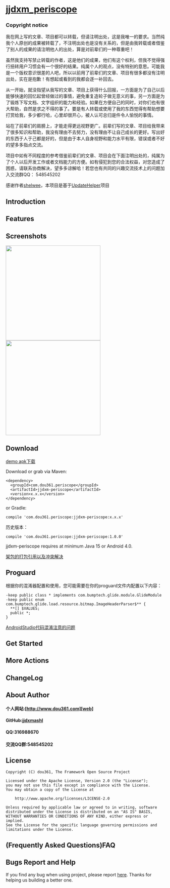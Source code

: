
# [jjdxm_periscope][project] #
### Copyright notice ###

我在网上写的文章、项目都可以转载，但请注明出处，这是我唯一的要求。当然纯我个人原创的成果被转载了，不注明出处也是没有关系的，但是由我转载或者借鉴了别人的成果的请注明他人的出处，算是对前辈们的一种尊重吧！

虽然我支持写禁止转载的作者，这是他们的成果，他们有这个权利，但我不觉得强行扭转用户习惯会有一个很好的结果。纯属个人的观点，没有特别的意思。可能我是一个版权意识很差的人吧，所以以前用了前辈们的文章、项目有很多都没有注明出处，实在是抱歉！有想起或看到的我都会逐一补回去。

从一开始，就没指望从我写的文章、项目上获得什么回报，一方面是为了自己以后能够快速的回忆起曾经做过的事情，避免重复造轮子做无意义的事，另一方面是为了锻炼下写文档、文字组织的能力和经验。如果在方便自己的同时，对你们也有很大帮助，自然是求之不得的事了。要是有人转载或使用了我的东西觉得有帮助想要打赏给我，多少都行哈，心里却很开心，被人认可总归是件令人愉悦的事情。

站在了前辈们的肩膀上，才能走得更远视野更广。前辈们写的文章、项目给我带来了很多知识和帮助，我没有理由不去努力，没有理由不让自己成长的更好。写出好的东西于人于己都是好的，但是由于本人自身视野和能力水平有限，错误或者不好的望多多指点交流。

项目中如有不同程度的参考借鉴前辈们的文章、项目会在下面注明出处的，纯属为了个人以后开发工作或者文档能力的方便。如有侵犯到您的合法权益，对您造成了困惑，请联系协商解决，望多多谅解哈！若您也有共同的兴趣交流技术上的问题加入交流群QQ： 548545202

感谢作者[shelwee][author]，本项目是基于[UpdateHelper][url]项目

## Introduction ##



## Features ##

## Screenshots ##

<img src="https://raw.githubusercontent.com/jjdxmashl/jjdxm_periscope/master/screenshots/icon01.png" width="300"> 
<img src="https://raw.githubusercontent.com/jjdxmashl/jjdxm_periscope/master/screenshots/icon02.png" width="300"> 
 
## Download ##

[demo apk下载][downapk]

Download or grab via Maven:

	<dependency>
	  <groupId>com.dou361.periscope</groupId>
	  <artifactId>jjdxm-periscope</artifactId>
	  <version>x.x.x</version>
	</dependency>

or Gradle:

	compile 'com.dou361.periscope:jjdxm-periscope:x.x.x'


历史版本：

	compile 'com.dou361.periscope:jjdxm-periscope:1.0.0'

jjdxm-periscope requires at minimum Java 15 or Android 4.0.


[架包的打包引用以及冲突解决][jaraar]

## Proguard ##

根据你的混淆器配置和使用，您可能需要在你的proguard文件内配置以下内容：

	-keep public class * implements com.bumptech.glide.module.GlideModule
	-keep public enum com.bumptech.glide.load.resource.bitmap.ImageHeaderParser$** {
	  **[] $VALUES;
	  public *;
	}


[AndroidStudio代码混淆注意的问题][minify]

## Get Started ##

## More Actions ##

## ChangeLog ##

## About Author ##

#### 个人网站:[http://www.dou361.com][web] ####
#### GitHub:[jjdxmashl][github] ####
#### QQ:316988670 ####
#### 交流QQ群:548545202 ####


## License ##

    Copyright (C) dou361, The Framework Open Source Project
    
    Licensed under the Apache License, Version 2.0 (the "License");
    you may not use this file except in compliance with the License.
    You may obtain a copy of the License at
    
     	http://www.apache.org/licenses/LICENSE-2.0
    
    Unless required by applicable law or agreed to in writing, software
    distributed under the License is distributed on an "AS IS" BASIS,
    WITHOUT WARRANTIES OR CONDITIONS OF ANY KIND, either express or implied.
    See the License for the specific language governing permissions and
    limitations under the License.

## (Frequently Asked Questions)FAQ ##
## Bugs Report and Help ##

If you find any bug when using project, please report [here][issues]. Thanks for helping us building a better one.




[web]:http://www.dou361.com
[github]:https://github.com/jjdxmashl/
[project]:https://github.com/jjdxmashl/jjdxm_periscope/
[issues]:https://github.com/jjdxmashl/jjdxm_periscope/issues/new
[downapk]:https://raw.githubusercontent.com/jjdxmashl/jjdxm_periscope/master/apk/app-debug.apk
[lastaar]:https://raw.githubusercontent.com/jjdxmashl/jjdxm_periscope/master/release/jjdxm-periscope-1.0.0.aar
[lastjar]:https://raw.githubusercontent.com/jjdxmashl/jjdxm_periscope/master/release/jjdxm-periscope-1.0.0.jar
[icon01]:https://raw.githubusercontent.com/jjdxmashl/jjdxm_periscope/master/screenshots/icon01.png
[icon02]:https://raw.githubusercontent.com/jjdxmashl/jjdxm_periscope/master/screenshots/icon02.png
[jaraar]:https://github.com/jjdxmashl/jjdxm_ecodingprocess/blob/master/架包的打包引用以及冲突解决.md
[minify]:https://github.com/jjdxmashl/jjdxm_ecodingprocess/blob/master/AndroidStudio代码混淆注意的问题.md
[author]:https://github.com/shelwee
[url]:https://github.com/shelwee/UpdateHelper